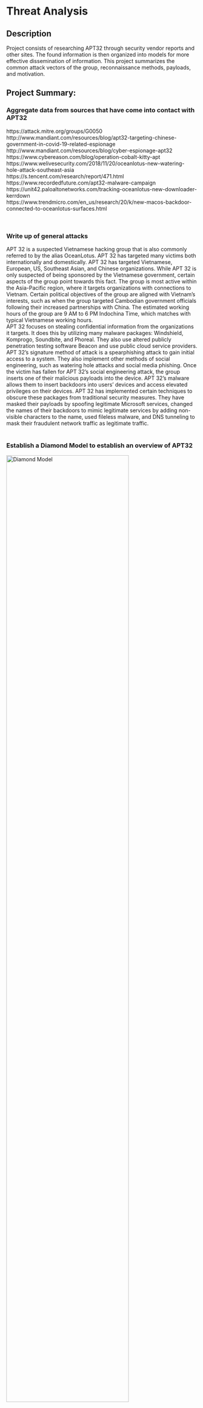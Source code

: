 <h1>Threat Analysis</h1>

<h2>Description</h2>
Project consists of researching APT32 through security vendor reports and other sites. The found information is then organized into models for more effective dissemination of information. This project summarizes the common attack vectors of the group, reconnaissance methods, payloads, and motivation.

<h2>Project Summary:</h2>


<h3>Aggregate data from sources that have come into contact with APT32</h3>
https://attack.mitre.org/groups/G0050 <br/>
http://www.mandiant.com/resources/blog/apt32-targeting-chinese-government-in-covid-19-related-espionage <br/>
http://www.mandiant.com/resources/blog/cyber-espionage-apt32 <br/>
https://www.cybereason.com/blog/operation-cobalt-kitty-apt <br/>
https://www.welivesecurity.com/2018/11/20/oceanlotus-new-watering-hole-attack-southeast-asia <br/>
https://s.tencent.com/research/report/471.html <br/>
https://www.recordedfuture.com/apt32-malware-campaign <br/>
https://unit42.paloaltonetworks.com/tracking-oceanlotus-new-downloader-kerrdown <br/>
https://www.trendmicro.com/en_us/research/20/k/new-macos-backdoor-connected-to-oceanlotus-surfaces.html <br/>

<br/><h3>Write up of general attacks</h3>

APT 32 is a suspected Vietnamese hacking group that is also commonly referred to by 
the alias OceanLotus. APT 32 has targeted many victims both internationally and domestically. 
APT 32 has targeted Vietnamese, European, US, Southeast Asian, and Chinese organizations.
While APT 32 is only suspected of being sponsored by the Vietnamese government, certain aspects of the group point towards this fact. The group is most active within the 
Asia-Pacific region, where it targets organizations with connections to Vietnam. Certain political objectives of the group are aligned with Vietnam’s interests, such as when 
the group targeted Cambodian government officials following their increased partnerships with 
China. The estimated working hours of the group are 9 AM to 6 PM Indochina Time, which matches with typical Vietnamese working hours. <br/>
APT 32 focuses on stealing confidential information from the organizations it targets. It 
does this by utilizing many malware packages: Windshield, Komprogo, Soundbite, and Phoreal. 
They also use altered publicly penetration testing software Beacon and use public cloud service 
providers. APT 32’s signature method of attack is a spearphishing attack to
gain initial access to a system. They also implement other methods of social engineering, such as watering hole attacks and social media phishing.
Once the victim has fallen for APT 32’s social engineering attack, the group inserts one 
of their malicious payloads into the device. APT 32’s malware allows them to insert backdoors 
into users’ devices and access elevated privileges on their devices. APT 32 has implemented certain techniques to obscure these packages from traditional 
security measures. They have masked their payloads
by spoofing legitimate Microsoft services, changed the names 
of their backdoors to mimic legitimate services by adding non-visible characters to the name, used fileless malware, and DNS tunneling to mask their fraudulent network traffic as 
legitimate traffic.
<br/>
<br/><h3>Establish a Diamond Model to establish an overview of APT32</h3>
<img src="https://github.com/AlexanderPietruszka/ThreatAnalysisAPT32/assets/100098304/7f130cdc-191b-4b6c-b3ba-7d31134e34e3" height="80%" width="80%" alt="Diamond Model"/>
<br/>

<h3>Create Kill Chain model</h3>
<img src="https://github.com/AlexanderPietruszka/ThreatAnalysisAPT32/assets/100098304/9dd34fe5-3f62-43fc-8f51-b892b2981d76" height="80%" width="80%" alt="Cyber Kill Chain"/>
<br/><h2>Payload Analysis:</h2>
<br/><h3>Open Malware Analysis Software</h3>
<img src="https://github.com/AlexanderPietruszka/ThreatAnalysisAPT32/assets/100098304/2cb542e0-ae85-4642-bfa8-25bca63ad988" height="80%" width="80%" alt="REMLinux"/>

<br/><h3>Retrieve Sample File</h3>
APT32 WINDSHIELD malware retrieved courtesy of https://github.com/ytisf/theZoo

<br/><h3>Check Malware Using Security Vendors</h3>
<img src="https://github.com/AlexanderPietruszka/ThreatAnalysisAPT32/assets/100098304/e46fa3e3-dffe-460e-8e5f-153f5e50419b" height="80%" width="80%" alt="Creating malware hash"/>
<img src="https://github.com/AlexanderPietruszka/ThreatAnalysisAPT32/assets/100098304/e30588f5-ae8e-4cf3-aa9c-9abecb97391e" height="80%" width="80%" alt="VirusTotal Results"/>

<br/><h3>Aalysis of Test File</h3>


<br/><h3>Sandbox</h3>


